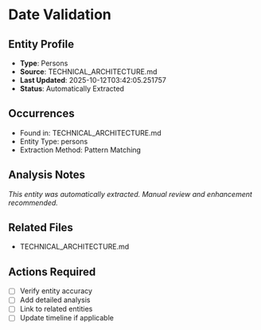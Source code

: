 # Date Validation

## Entity Profile
- **Type**: Persons
- **Source**: TECHNICAL_ARCHITECTURE.md
- **Last Updated**: 2025-10-12T03:42:05.251757
- **Status**: Automatically Extracted

## Occurrences
- Found in: TECHNICAL_ARCHITECTURE.md
- Entity Type: persons
- Extraction Method: Pattern Matching

## Analysis Notes
*This entity was automatically extracted. Manual review and enhancement recommended.*

## Related Files
- TECHNICAL_ARCHITECTURE.md

## Actions Required
- [ ] Verify entity accuracy
- [ ] Add detailed analysis
- [ ] Link to related entities
- [ ] Update timeline if applicable
